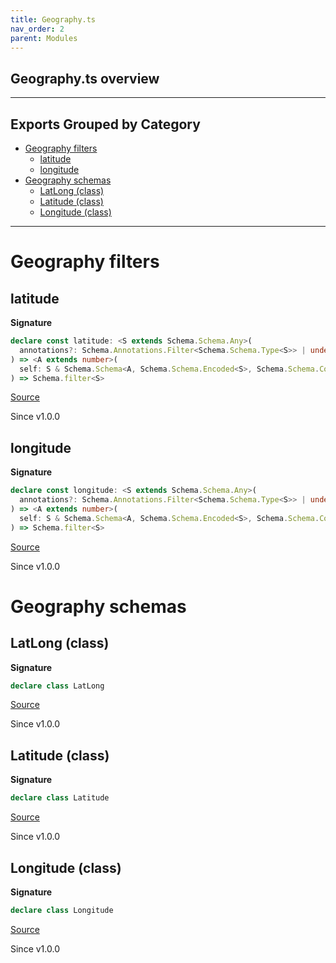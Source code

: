 ```yaml
---
title: Geography.ts
nav_order: 2
parent: Modules
---
```


## Geography.ts overview

---

## Exports Grouped by Category

- [Geography filters](#geography-filters)
  - [latitude](#latitude)
  - [longitude](#longitude)
- [Geography schemas](#geography-schemas)
  - [LatLong (class)](#latlong-class)
  - [Latitude (class)](#latitude-class)
  - [Longitude (class)](#longitude-class)

---

# Geography filters

## latitude

**Signature**

```ts
declare const latitude: <S extends Schema.Schema.Any>(
  annotations?: Schema.Annotations.Filter<Schema.Schema.Type<S>> | undefined
) => <A extends number>(
  self: S & Schema.Schema<A, Schema.Schema.Encoded<S>, Schema.Schema.Context<S>>
) => Schema.filter<S>
```

[Source](https://github.com/leonitousconforti/effect-schemas/tree/main/src/Geography.ts#L7)

Since v1.0.0

## longitude

**Signature**

```ts
declare const longitude: <S extends Schema.Schema.Any>(
  annotations?: Schema.Annotations.Filter<Schema.Schema.Type<S>> | undefined
) => <A extends number>(
  self: S & Schema.Schema<A, Schema.Schema.Encoded<S>, Schema.Schema.Context<S>>
) => Schema.filter<S>
```

[Source](https://github.com/leonitousconforti/effect-schemas/tree/main/src/Geography.ts#L41)

Since v1.0.0

# Geography schemas

## LatLong (class)

**Signature**

```ts
declare class LatLong
```

[Source](https://github.com/leonitousconforti/effect-schemas/tree/main/src/Geography.ts#L75)

Since v1.0.0

## Latitude (class)

**Signature**

```ts
declare class Latitude
```

[Source](https://github.com/leonitousconforti/effect-schemas/tree/main/src/Geography.ts#L23)

Since v1.0.0

## Longitude (class)

**Signature**

```ts
declare class Longitude
```

[Source](https://github.com/leonitousconforti/effect-schemas/tree/main/src/Geography.ts#L57)

Since v1.0.0
